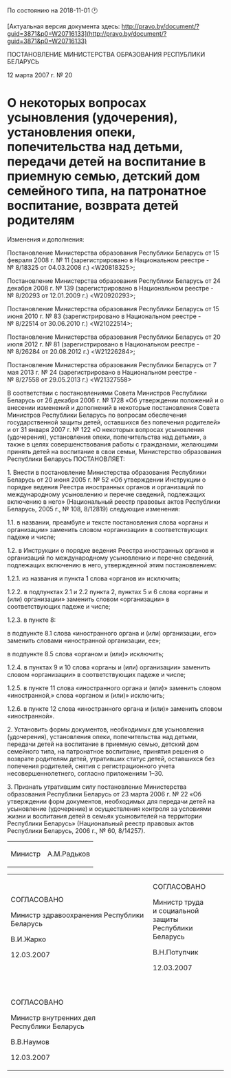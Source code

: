По состоянию на 2018-11-01 &#x1F550;

[Актуальная версия документа здесь: http://pravo.by/document/?guid=3871&p0=W20716133](http://pravo.by/document/?guid=3871&p0=W20716133)

<p>ПОСТАНОВЛЕНИЕ МИНИСТЕРСТВА ОБРАЗОВАНИЯ РЕСПУБЛИКИ БЕЛАРУСЬ</p>
<p>12 марта 2007 г. № 20</p>
<h1>О некоторых вопросах усыновления (удочерения), установления опеки, попечительства над детьми, передачи детей на воспитание в приемную семью, детский дом семейного типа, на патронатное воспитание, возврата детей родителям</h1>
<p>Изменения и дополнения:</p>
<p>Постановление Министерства образования Республики Беларусь от 15 февраля 2008 г. № 11 (зарегистрировано в Национальном реестре - № 8/18325 от 04.03.2008 г.) &lt;W20818325&gt;;</p>
<p>Постановление Министерства образования Республики Беларусь от 24 декабря 2008 г. № 139 (зарегистрировано в Национальном реестре - № 8/20293 от 12.01.2009 г.) &lt;W20920293&gt;;</p>
<p>Постановление Министерства образования Республики Беларусь от 15 июня 2010 г. № 83 (зарегистрировано в Национальном реестре - № 8/22514 от 30.06.2010 г.) &lt;W21022514&gt;;</p>
<p>Постановление Министерства образования Республики Беларусь от 20 июля 2012 г. № 81 (зарегистрировано в Национальном реестре - № 8/26284 от 20.08.2012 г.) &lt;W21226284&gt;;</p>
<p>Постановление Министерства образования Республики Беларусь от 7 мая 2013 г. № 24 (зарегистрировано в Национальном реестре - № 8/27558 от 29.05.2013 г.) &lt;W21327558&gt;</p>
<p></p>
<p>В соответствии с постановлениями Совета Министров Республики Беларусь от 26 декабря 2006 г. № 1728 «Об утверждении положений и о внесении изменений и дополнений в некоторые постановления Совета Министров Республики Беларусь по вопросам обеспечения государственной защиты детей, оставшихся без попечения родителей» и от 31 января 2007 г. № 122 «О некоторых вопросах усыновления (удочерения), установления опеки, попечительства над детьми», а также в целях совершенствования работы с гражданами, желающими принять детей на воспитание в свои семьи, Министерство образования Республики Беларусь ПОСТАНОВЛЯЕТ:</p>
<p>1. Внести в постановление Министерства образования Республики Беларусь от 20 июня 2005 г. № 52 «Об утверждении Инструкции о порядке ведения Реестра иностранных органов и организаций по международному усыновлению и перечне сведений, подлежащих включению в него» (Национальный реестр правовых актов Республики Беларусь, 2005 г., № 108, 8/12819) следующие изменения:</p>
<p>1.1. в названии, преамбуле и тексте постановления слова «органы и организации» заменить словом «организации» в соответствующих падеже и числе;</p>
<p>1.2. в Инструкции о порядке ведения Реестра иностранных органов и организаций по международному усыновлению и перечне сведений, подлежащих включению в него, утвержденной этим постановлением:</p>
<p>1.2.1. из названия и пункта 1 слова «органов и» исключить;</p>
<p>1.2.2. в подпунктах 2.1 и 2.2 пункта 2, пунктах 5 и 6 слова «органы и (или) организации» заменить словом «организации» в соответствующих падеже и числе;</p>
<p>1.2.3. в пункте 8:</p>
<p>в подпункте 8.1 слова «иностранного органа и (или) организации, его» заменить словами «иностранной организации, ее»;</p>
<p>в подпункте 8.5 слова «органом и (или)» исключить;</p>
<p>1.2.4. в пунктах 9 и 10 слова «органы и (или) организации» заменить словом «организации» в соответствующих падеже и числе;</p>
<p>1.2.5. в пункте 11 слова «иностранного органа и (или)» заменить словом «иностранной,» слова «органом и (или)» исключить;</p>
<p>1.2.6. в пункте 12 слова «иностранного органа и (или)» заменить словом «иностранной».</p>
<p>2. Установить формы документов, необходимых для усыновления (удочерения), установления опеки, попечительства над детьми, передачи детей на воспитание в приемную семью, детский дом семейного типа, на патронатное воспитание, принятия решения о возврате родителям детей, утративших статус детей, оставшихся без попечения родителей, снятия с регистрационного учета несовершеннолетнего, согласно приложениям 1–30.</p>
<p>3. Признать утратившим силу постановление Министерства образования Республики Беларусь от 23 марта 2006 г. № 22 «Об утверждении форм документов, необходимых для передачи детей на усыновление (удочерение) и осуществления контроля за условиями жизни и воспитания детей в семьях усыновителей на территории Республики Беларусь» (Национальный реестр правовых актов Республики Беларусь, 2006 г., № 60, 8/14257).</p>
<p></p>
<table><tr>
<td><p>Министр</p></td>
<td><p>А.М.Радьков</p></td>
</tr></table>
<p></p>
<table>
<tr>
<td>
<p>СОГЛАСОВАНО</p>
<p>Министр здравоохранения Республики Беларусь</p>
<p>В.И.Жарко</p>
<p>12.03.2007</p>
</td>
<td>
<p>СОГЛАСОВАНО</p>
<p>Министр труда <br>и социальной защиты <br>Республики Беларусь</p>
<p>В.Н.Потупчик</p>
<p>12.03.2007</p>
</td>
</tr>
<tr>
<td><p></p></td>
<td><p></p></td>
</tr>
<tr>
<td>
<p>СОГЛАСОВАНО</p>
<p>Министр внутренних дел <br>Республики Беларусь </p>
<p>В.В.Наумов</p>
<p>12.03.2007</p>
</td>
<td><p></p></td>
</tr>
</table>
<p></p>